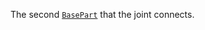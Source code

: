 The second [`BasePart`](https://create.roblox.com/docs/reference/engine/classes/BasePart) that the joint connects.